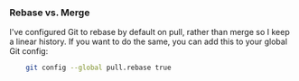 ### Rebase vs. Merge

I've configured Git to rebase by default on pull, rather than merge so I keep a linear history. If you want to do the same, you can add this to your global Git config:

```bash
    git config --global pull.rebase true
```

